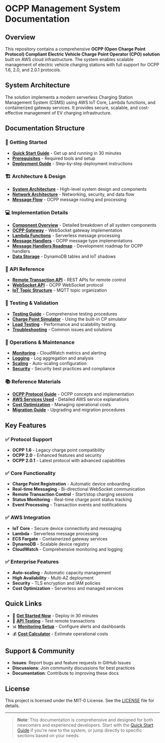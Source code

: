 # OCPP Management System Documentation

## Overview

This repository contains a comprehensive **OCPP (Open Charge Point Protocol) Compliant Electric Vehicle Charge Point Operator (CPO) solution** built on AWS cloud infrastructure. The system enables scalable management of electric vehicle charging stations with full support for OCPP 1.6, 2.0, and 2.0.1 protocols.

## System Architecture

The solution implements a modern serverless Charging Station Management System (CSMS) using AWS IoT Core, Lambda functions, and containerized gateway services. It provides secure, scalable, and cost-effective management of EV charging infrastructure.

## Documentation Structure

### 📖 Getting Started
- **[Quick Start Guide](./quick-start.md)** - Get up and running in 30 minutes
- **[Prerequisites](./prerequisites.md)** - Required tools and setup
- **[Deployment Guide](./deployment.md)** - Step-by-step deployment instructions

### 🏗️ Architecture & Design
- **[System Architecture](./architecture.md)** - High-level system design and components
- **[Network Architecture](./network-architecture.md)** - Networking, security, and data flow
- **[Message Flow](./message-flow.md)** - OCPP message routing and processing

### 💻 Implementation Details
- **[Component Overview](./components.md)** - Detailed breakdown of all system components
- **[OCPP Gateway](./ocpp-gateway.md)** - WebSocket gateway implementation
- **[Lambda Functions](./lambda-functions.md)** - Serverless message processing
- **[Message Handlers](./message-handlers.md)** - OCPP message type implementations
- **[Message Handlers Roadmap](./message-handlers-roadmap.md)** - Development roadmap for OCPP handlers
- **[Data Storage](./data-storage.md)** - DynamoDB tables and IoT shadows

### 🔌 API Reference
- **[Remote Transaction API](./api-reference.md)** - REST APIs for remote control
- **[WebSocket API](./websocket-api.md)** - OCPP WebSocket protocol
- **[IoT Topic Structure](./iot-topics.md)** - MQTT topic organization

### 🧪 Testing & Validation
- **[Testing Guide](./testing.md)** - Comprehensive testing procedures
- **[Charge Point Simulator](./simulator.md)** - Using the built-in CP simulator
- **[Load Testing](./load-testing.md)** - Performance and scalability testing
- **[Troubleshooting](./troubleshooting.md)** - Common issues and solutions

### 🔧 Operations & Maintenance
- **[Monitoring](./monitoring.md)** - CloudWatch metrics and alerting
- **[Logging](./logging.md)** - Log aggregation and analysis
- **[Scaling](./scaling.md)** - Auto-scaling configuration
- **[Security](./security.md)** - Security best practices and compliance

### 📚 Reference Materials
- **[OCPP Protocol Guide](./ocpp-protocol.md)** - OCPP concepts and implementation
- **[AWS Services Used](./aws-services.md)** - Detailed AWS service explanations
- **[Cost Optimization](./cost-optimization.md)** - Managing operational costs
- **[Migration Guide](./migration.md)** - Upgrading and migration procedures

## Key Features

### ✅ Protocol Support
- **OCPP 1.6** - Legacy charge point compatibility
- **OCPP 2.0** - Enhanced features and security
- **OCPP 2.0.1** - Latest protocol with advanced capabilities

### ✅ Core Functionality
- **Charge Point Registration** - Automatic device onboarding
- **Real-time Messaging** - Bi-directional WebSocket communication
- **Remote Transaction Control** - Start/stop charging sessions
- **Status Monitoring** - Real-time charge point status tracking
- **Event Processing** - Transaction events and notifications

### ✅ AWS Integration
- **IoT Core** - Secure device connectivity and messaging
- **Lambda** - Serverless message processing
- **ECS Fargate** - Containerized gateway services
- **DynamoDB** - Scalable device registry
- **CloudWatch** - Comprehensive monitoring and logging

### ✅ Enterprise Features
- **Auto-scaling** - Automatic capacity management
- **High Availability** - Multi-AZ deployment
- **Security** - TLS encryption and IAM policies
- **Cost Optimization** - Serverless and managed services

## Quick Links

- 🚀 **[Get Started Now](./quick-start.md)** - Deploy in 30 minutes
- 🔧 **[API Testing](./testing.md#api-testing)** - Test remote transactions
- 📊 **[Monitoring Setup](./monitoring.md)** - Configure alerts and dashboards
- 💰 **[Cost Calculator](./cost-optimization.md#cost-calculator)** - Estimate operational costs

## Support & Community

- **Issues**: Report bugs and feature requests in GitHub Issues
- **Discussions**: Join community discussions for best practices
- **Documentation**: Contribute to improving these docs

## License

This project is licensed under the MIT-0 License. See the [LICENSE](../aws-ocpp-gateway/LICENSE) file for details.

---

> **Note**: This documentation is comprehensive and designed for both newcomers and experienced developers. Start with the [Quick Start Guide](./quick-start.md) if you're new to the system, or jump directly to specific sections based on your needs. 